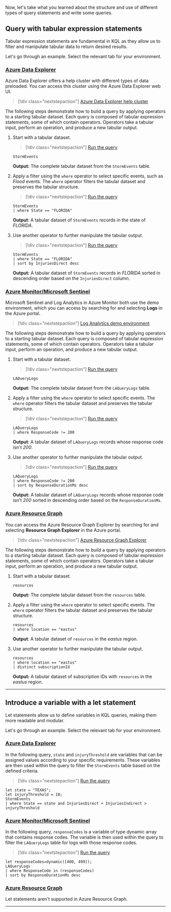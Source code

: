 Now, let's take what you learned about the structure and use of different types of query statements and write some queries.

## Query with tabular expression statements

Tabular expression statements are fundamental in KQL as they allow us to filter and manipulate tabular data to return desired results.

Let's go through an example. Select the relevant tab for your environment.

### [Azure Data Explorer](#tab/azure-data-explorer)

Azure Data Explorer offers a help cluster with different types of data preloaded. You can access this cluster using the Azure Data Explorer web UI.

> [!div class="nextstepaction"]
> <a href="https://dataexplorer.azure.com/clusters/help" target="_blank">Azure Data Explorer help cluster</a>

The following steps demonstrate how to build a query by applying operators to a starting tabular dataset. Each query is composed of tabular expression statements, some of which contain operators. Operators take a tabular input, perform an operation, and produce a new tabular output.

1. Start with a tabular dataset.

    > [!div class="nextstepaction"]
    > <a href="https://dataexplorer.azure.com/clusters/help/databases/Samples?query=H4sIAAAAAAAAAwsuyS/KdS1LzSspBgBJKV4XCwAAAA==" target="_blank">Run the query</a>

    ```Kusto
    StormEvents
    ```

    **Output:** The complete tabular dataset from the `StormEvents` table.

1. Apply a filter using the `where` operator to select specific events, such as *Flood* events. The `where` operator filters the tabular dataset and preserves the tabular structure.

    > [!div class="nextstepaction"]
    > <a href="https://dataexplorer.azure.com/clusters/help/databases/Samples?query=H4sIAAAAAAAAAwsuyS/KdS1LzSsp5qpRKM9ILUpVCC5JLElVsLVVUHLz8Q/ydHFUAgCymHm6JgAAAA==" target="_blank">Run the query</a>

    ```kusto
    StormEvents
    | where State == "FLORIDA"
    ```

    **Output**: A tabular dataset of `StormEvents` records in the state of *FLORIDA*.

1. Use another operator to further manipulate the tabular output.

    > [!div class="nextstepaction"]
    > <a href="https://dataexplorer.azure.com/clusters/help/databases/Samples?query=H4sIAAAAAAAAAwsuyS/KdS1LzSsp5qpRKM9ILUpVCC5JLElVsLVVUHLz8Q/ydHFUAkoV5xeVKCRVKnjmZZUWZaYWu2QWpSaXKKSkFicDAEtNVsxEAAAA" target="_blank">Run the query</a>

    ```kusto
    StormEvents
    | where State == "FLORIDA"
    | sort by InjuriesDirect desc
    ```

    **Output:** A tabular dataset of `StormEvents` records in *FLORIDA* sorted in descending order based on the `InjuriesDirect` column.

### [Azure Monitor/Microsoft Sentinel](#tab/azure-monitor)

Microsoft Sentinel and Log Analytics in Azure Monitor both use the demo environment, which you can access by searching for and selecting **Logs** in the Azure portal.

> [!div class="nextstepaction"]
> <a href="https://portal.azure.com/#blade/Microsoft_Azure_Monitoring_Logs/DemoLogsBlade" target="_blank">Log Analytics demo environment</a>

The following steps demonstrate how to build a query by applying operators to a starting tabular dataset. Each query is composed of tabular expression statements, some of which contain operators. Operators take a tabular input, perform an operation, and produce a new tabular output.

1. Start with a tabular dataset.

    > [!div class="nextstepaction"]
    > <a href="https://ms.portal.azure.com#@72f988bf-86f1-41af-91ab-2d7cd011db47/blade/Microsoft_Azure_Monitoring_Logs/DemoLogsBlade/resourceId/%2FDemo/source/LogsBlade.AnalyticsShareLinkToQuery/q/H4sIAAAAAAAAA%252FNxDCxNLar0yU8vBgDTZ2tdCwAAAA%253D%253D/timespan/P1D" target="_blank">Run the query</a>

    ```Kusto
    LAQueryLogs
    ```

    **Output:** The complete tabular dataset from the `LAQueryLogs` table.

1. Apply a filter using the `where` operator to select specific events. The `where` operator filters the tabular dataset and preserves the tabular structure.

    > [!div class="nextstepaction"]
    > <a href="https://ms.portal.azure.com#@72f988bf-86f1-41af-91ab-2d7cd011db47/blade/Microsoft_Azure_Monitoring_Logs/DemoLogsBlade/resourceId/%2FDemo/source/LogsBlade.AnalyticsShareLinkToQuery/q/H4sIAAAAAAAAA%252FNxDCxNLar0yU8v5qpRKM9ILUpVCEotLsjPK051zk9JVVC0VTAyMAAA0cFyMicAAAA%253D/timespan/P1D" target="_blank">Run the query</a>

    ```kusto
    LAQueryLogs
    | where ResponseCode != 200
    ```

    **Output**: A tabular dataset of `LAQueryLogs` records whose response code isn't *200*.

1. Use another operator to further manipulate the tabular output.

    > [!div class="nextstepaction"]
    > <a href="https://ms.portal.azure.com#@72f988bf-86f1-41af-91ab-2d7cd011db47/blade/Microsoft_Azure_Monitoring_Logs/DemoLogsBlade/resourceId/%2FDemo/source/LogsBlade.AnalyticsShareLinkToQuery/q/H4sIAAAAAAAAA%252FNxDCxNLar0yU8v5qpRKM9ILUpVCEotLsjPK051zk9JVVC0VTAyMADKFecXlSgkVcJlXUqLEksy8%252FN8ixVSUouTAReLBGRJAAAA/timespan/P1D" target="_blank">Run the query</a>

    ```kusto
    LAQueryLogs
    | where ResponseCode != 200
    | sort by ResponseDurationMs desc
    ```

    **Output:** A tabular dataset of `LAQueryLogs` records whose response code isn't *200* sorted in descending order based on the `ResponseDurationMs`.

### [Azure Resource Graph](#tab/azure-resource-grid)

You can access the Azure Resource Graph Explorer by searching for and selecting **Resource Graph Explorer** in the Azure portal.

> [!div class="nextstepaction"]
> <a href="https://portal.azure.com/#view/HubsExtension/ArgQueryBlade/query/" target="_blank">Azure Resource Graph Explorer</a>

The following steps demonstrate how to build a query by applying operators to a starting tabular dataset. Each query is composed of tabular expression statements, some of which contain operators. Operators take a tabular input, perform an operation, and produce a new tabular output.

1. Start with a tabular dataset.

    ```Kusto
    resources
    ```

    **Output:** The complete tabular dataset from the `resources` table.

1. Apply a filter using the `where` operator to select specific events. The `where` operator filters the tabular dataset and preserves the tabular structure.

    ```kusto
    resources
    | where location == "eastus"
    ```

    **Output**: A tabular dataset of `resources` in the *eastus* region.

1. Use another operator to further manipulate the tabular output.

    ```kusto
    resources
    | where location == "eastus"
    | distinct subscriptionId
    ```

    **Output:**  A tabular dataset of subscription IDs with `resources` in the *eastus* region.

---

## Introduce a variable with a let statement

Let statements allow us to define variables in KQL queries, making them more readable and modular.

Let's go through an example. Select the relevant tab for your environment.

### [Azure Data Explorer](#tab/azure-data-explorer)

In the following query, `state` and `injuryThreshold` are variables that can be assigned values according to your specific requirements. These variables are then used within the query to filter the `StormEvents` table based on the defined criteria.

> [!div class="nextstepaction"]
> <a href="https://dataexplorer.azure.com/clusters/help/databases/Samples?query=H4sIAAAAAAAAA8tJLVEoLkksSVWwVVAKcY1wDFay5soBCmbmZZUWVYZkFKUWZ+TnpAClDQ2suYJL8otyXctS80qKuWoUyjNSi1IVgiHabaHmJOalKHiCNGemFrtkFqUmlyhowwU881IgQnboFgAA54l2CokAAAA=" target="_blank">Run the query</a>

```kusto
let state = "TEXAS";
let injuryThreshold = 10;
StormEvents
| where State == state and InjuriesDirect + InjuriesIndirect > injuryThreshold
```

### [Azure Monitor/Microsoft Sentinel](#tab/azure-monitor)

In the following query, `responseCodes` is a variable of type dynamic array that contains response codes. The variable is then used within the query to filter the `LAQueryLogs` table for logs with those response codes.

> [!div class="nextstepaction"]
> <a href="https://ms.portal.azure.com#@72f988bf-86f1-41af-91ab-2d7cd011db47/blade/Microsoft_Azure_Monitoring_Logs/DemoLogsBlade/resourceId/%2FDemo/source/LogsBlade.AnalyticsShareLinkToQuery/q/H4sIAAAAAAAAA8tJLVEoSi0uyM8rTnXOT0kttk2pzEvMzUzWiDYxMNBRMLG0jNW05vJxDCxNLar0yU8v5qpRKM9ILUpVCELSppCZp6CBYo4mUF1xflGJQlIlXKVLaVFiSWZ%252Bnm%252BxAlBFMgAwPbQcfAAAAA%253D%253D/timespan/P1D" target="_blank">Run the query</a>

```kusto
let responseCodes=dynamic([400, 499]);
LAQueryLogs
| where ResponseCode in (responseCodes)
| sort by ResponseDurationMs desc
```

### [Azure Resource Graph](#tab/azure-resource-grid)

Let statements aren't supported in Azure Resource Graph.

---
